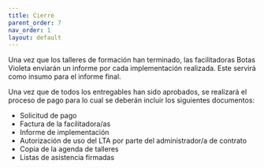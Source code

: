 ```yaml
---
title: Cierre
parent_order: 7
nav_order: 1
layout: default
---
```

Una vez que los talleres de formación han terminado, las facilitadoras Botas Violeta enviarán un informe por cada implementación realizada. Este servirá como insumo para el informe final.

Una vez que de todos los entregables han sido aprobados, se realizará el proceso de pago para lo cual se deberán incluir los siguientes documentos:

- Solicitud de pago
- Factura de la facilitadora/as
- Informe de implementación
- Autorización de uso del LTA por parte del administrador/a de contrato
- Copia de la agenda de talleres
- Listas de asistencia firmadas
